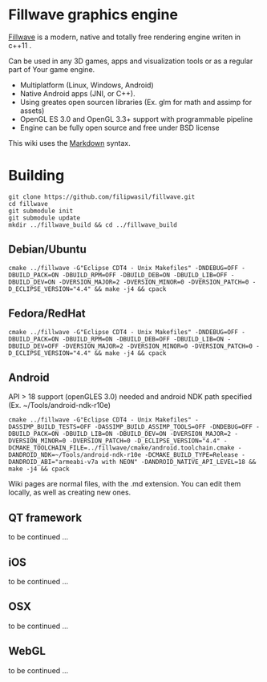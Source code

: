 # Fillwave graphics engine

[Fillwave]: http://filipwasil.bitbucket.org/


[Fillwave] is a modern, native and totally free rendering engine writen in c++11 .

Can be used in any 3D games, apps and visualization tools or as a regular part of Your game engine.

- Multiplatform (Linux, Windows, Android)
- Native Android apps (JNI, or C++).
- Using greates open sourcen libraries (Ex. glm for math and assimp for assets)
- OpenGL ES 3.0 and OpenGL 3.3+ support with programmable pipeline
- Engine can be fully open source and free under BSD license

This wiki uses the [Markdown](http://daringfireball.net/projects/markdown/) syntax.

# Building

```
git clone https://github.com/filipwasil/fillwave.git
cd fillwave
git submodule init
git submodule update
mkdir ../fillwave_build && cd ../fillwave_build
```

## Debian/Ubuntu

```
cmake ../fillwave -G"Eclipse CDT4 - Unix Makefiles" -DNDEBUG=OFF -DBUILD_PACK=ON -DBUILD_RPM=OFF -DBUILD_DEB=ON -DBUILD_LIB=OFF -DBUILD_DEV=ON -DVERSION_MAJOR=2 -DVERSION_MINOR=0 -DVERSION_PATCH=0 -D_ECLIPSE_VERSION="4.4" && make -j4 && cpack
```

## Fedora/RedHat

```
cmake ../fillwave -G"Eclipse CDT4 - Unix Makefiles" -DNDEBUG=OFF -DBUILD_PACK=ON -DBUILD_RPM=ON -DBUILD_DEB=OFF -DBUILD_LIB=ON -DBUILD_DEV=OFF -DVERSION_MAJOR=2 -DVERSION_MINOR=0 -DVERSION_PATCH=0 -D_ECLIPSE_VERSION="4.4" && make -j4 && cpack

```

## Android

API > 18 support (openGLES 3.0) needed and android NDK path specified (Ex. ~/Tools/android-ndk-r10e)

```
cmake ../fillwave -G"Eclipse CDT4 - Unix Makefiles" -DASSIMP_BUILD_TESTS=OFF -DASSIMP_BUILD_ASSIMP_TOOLS=OFF -DNDEBUG=OFF -DBUILD_PACK=ON -DBUILD_LIB=ON -DBUILD_DEV=ON -DVERSION_MAJOR=2 -DVERSION_MINOR=0 -DVERSION_PATCH=0 -D_ECLIPSE_VERSION="4.4" -DCMAKE_TOOLCHAIN_FILE=../fillwave/cmake/android.toolchain.cmake -DANDROID_NDK=~/Tools/android-ndk-r10e -DCMAKE_BUILD_TYPE=Release -DANDROID_ABI="armeabi-v7a with NEON" -DANDROID_NATIVE_API_LEVEL=18 && make -j4 && cpack

```

Wiki pages are normal files, with the .md extension. You can edit them locally, as well as creating new ones.

## QT framework
to be continued ...

## iOS
to be continued ...

## OSX
to be continued ...

## WebGL
to be continued ...
